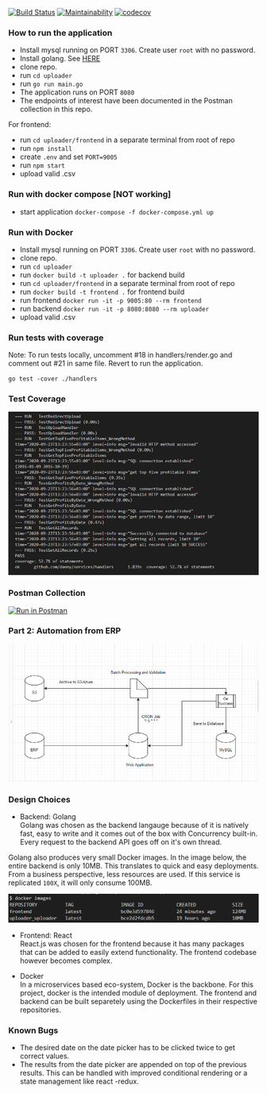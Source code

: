 [![Build Status](https://travis-ci.com/dannylwe/uploader.svg?branch=main)](https://travis-ci.com/dannylwe/uploader) [![Maintainability](https://api.codeclimate.com/v1/badges/7d8de23d3cddf3101095/maintainability)](https://codeclimate.com/github/dannylwe/uploader/maintainability) [![codecov](https://codecov.io/gh/dannylwe/uploader/branch/main/graph/badge.svg)](https://codecov.io/gh/dannylwe/uploader)

### How to run the application  
- Install mysql running on PORT `3306`. Create user `root` with no password.  
- Install golang. See [HERE](https://golang.org/doc/install)
- clone repo.
- run `cd uploader`  
- run `go run main.go`  
- The application runs on PORT `8080`
- The endpoints of interest have been documented in the Postman collection in this repo.  

For frontend:  
- run `cd uploader/frontend` in a separate terminal from root of repo
- run `npm install`
- create `.env` and set `PORT=9005`
- run `npm start`
- upload valid .csv

### Run with docker compose  [NOT working]
- start application `docker-compose -f docker-compose.yml up`

### Run with Docker  
- Install mysql running on PORT `3306`. Create user `root` with no password.  
- clone repo.
- run `cd uploader` 
- run `docker build -t uploader .` for backend build
- run `cd uploader/frontend` in a separate terminal from root of repo
- run `docker build -t frontend .` for frontend build 
- run frontend `docker run -it -p 9005:80 --rm frontend`
- run backend `docker run -it -p 8080:8080 --rm uploader`
- upload valid .csv

### Run tests with coverage
Note: To run tests locally, uncomment #18 in handlers/render.go and comment out #21 in same file. Revert to run the application.
```
go test -cover ./handlers
```

### Test Coverage
![TestResults](https://github.com/dannylwe/uploader/blob/main/images/tests.PNG)

### Postman Collection  
[![Run in Postman](https://run.pstmn.io/button.svg)](https://app.getpostman.com/run-collection/59b99ec28fe39ad15abe) 

### Part 2: Automation from ERP 
![Automation](https://github.com/dannylwe/uploader/blob/develop/images/Part2.PNG)

### Design Choices
- Backend: Golang  
Golang was chosen as the backend langauge because of it is natively fast, easy to write and it comes out of the box with Concurrency built-in. Every request to the backend API goes off on it's own thread.  

Golang also produces very small Docker images. In the image below, the entire backend is only 10MB. This translates to quick and easy deployments. From a business perspective, less resources are used. If this service is replicated `100X`, it will only consume 100MB.  

![image-deployment](https://github.com/dannylwe/uploader/blob/develop/images/Image%20Info.PNG)

- Frontend: React  
React.js was chosen for the frontend because it has many packages that can be added to easily extend functionality. The frontend codebase however becomes complex.  

- Docker  
In a microservices based eco-system, Docker is the backbone. For this project, docker is the intended module of deployment. The frontend and backend can be built separetely using the Dockerfiles in their respective repositories.

### Known Bugs  
- The desired date on the date picker has to be clicked twice to get correct values.  
- The results from the date picker are appended on top of the previous results. This can be handled with improved conditional rendering or a state management like react -redux.
